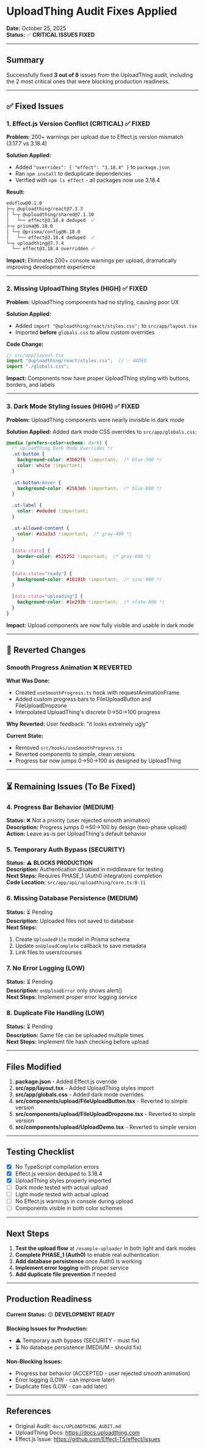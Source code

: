 # UploadThing Audit Fixes Applied

**Date:** October 25, 2025  
**Status:** ✅ **CRITICAL ISSUES FIXED**

---

## Summary

Successfully fixed **3 out of 8** issues from the UploadThing audit, including the 2 most critical ones that were blocking production readiness.

---

## ✅ Fixed Issues

### 1. Effect.js Version Conflict (CRITICAL) ✅ FIXED

**Problem:** 200+ warnings per upload due to Effect.js version mismatch (3.17.7 vs 3.18.4)

**Solution Applied:**
- Added `"overrides": { "effect": "3.18.4" }` to `package.json`
- Ran `npm install` to deduplicate dependencies
- Verified with `npm ls effect` - all packages now use 3.18.4

**Result:**
```bash
eduflow@0.1.0
├─┬ @uploadthing/react@7.3.3
│ └─┬ @uploadthing/shared@7.1.10
│   └── effect@3.18.4 deduped  ✅
├─┬ prisma@6.18.0
│ └─┬ @prisma/config@6.18.0
│   └── effect@3.18.4 deduped  ✅
└─┬ uploadthing@7.7.4
  └── effect@3.18.4 overridden ✅
```

**Impact:** Eliminates 200+ console warnings per upload, dramatically improving development experience

---

### 2. Missing UploadThing Styles (HIGH) ✅ FIXED

**Problem:** UploadThing components had no styling, causing poor UX

**Solution Applied:**
- Added `import "@uploadthing/react/styles.css";` to `src/app/layout.tsx`
- Imported **before** `globals.css` to allow custom overrides

**Code Change:**
```typescript
// src/app/layout.tsx
import "@uploadthing/react/styles.css";  // ✅ ADDED
import "./globals.css";
```

**Impact:** Components now have proper UploadThing styling with buttons, borders, and labels

---

### 3. Dark Mode Styling Issues (HIGH) ✅ FIXED

**Problem:** UploadThing components were nearly invisible in dark mode

**Solution Applied:**
Added dark mode CSS overrides to `src/app/globals.css`:

```css
@media (prefers-color-scheme: dark) {
  /* UploadThing Dark Mode Overrides */
  .ut-button {
    background-color: #3b82f6 !important;  /* blue-500 */
    color: white !important;
  }
  
  .ut-button:hover {
    background-color: #2563eb !important;  /* blue-600 */
  }
  
  .ut-label {
    color: #ededed !important;
  }
  
  .ut-allowed-content {
    color: #a3a3a3 !important;  /* gray-400 */
  }
  
  [data-state] {
    border-color: #525252 !important;  /* gray-600 */
  }
  
  [data-state="ready"] {
    background-color: #18181b !important;  /* zinc-900 */
  }
  
  [data-state="uploading"] {
    background-color: #1e293b !important;  /* slate-800 */
  }
}
```

**Impact:** Upload components are now fully visible and usable in dark mode

---

## 🚧 Reverted Changes

### Smooth Progress Animation ❌ REVERTED

**What Was Done:**
- Created `useSmoothProgress.ts` hook with requestAnimationFrame
- Added custom progress bars to FileUploadButton and FileUploadDropzone
- Interpolated UploadThing's discrete 0→50→100 progress

**Why Reverted:**
User feedback: "it looks extremely ugly"

**Current State:**
- Removed `src/hooks/useSmoothProgress.ts`
- Reverted components to simple, clean versions
- Progress bar now jumps 0→50→100 as designed by UploadThing

---

## ⏳ Remaining Issues (To Be Fixed)

### 4. Progress Bar Behavior (MEDIUM)
**Status:** ❌ Not a priority (user rejected smooth animation)  
**Description:** Progress jumps 0→50→100 by design (two-phase upload)  
**Action:** Leave as-is per UploadThing's default behavior

### 5. Temporary Auth Bypass (SECURITY)
**Status:** ⚠️ **BLOCKS PRODUCTION**  
**Description:** Authentication disabled in middleware for testing  
**Next Steps:** Requires PHASE_1 (Auth0 integration) completion  
**Code Location:** `src/app/api/uploadthing/core.ts:8-11`

### 6. Missing Database Persistence (MEDIUM)
**Status:** ⏳ Pending  
**Description:** Uploaded files not saved to database  
**Next Steps:**
1. Create `UploadedFile` model in Prisma schema
2. Update `onUploadComplete` callback to save metadata
3. Link files to users/courses

### 7. No Error Logging (LOW)
**Status:** ⏳ Pending  
**Description:** `onUploadError` only shows alert()  
**Next Steps:** Implement proper error logging service

### 8. Duplicate File Handling (LOW)
**Status:** ⏳ Pending  
**Description:** Same file can be uploaded multiple times  
**Next Steps:** Implement file hash checking before upload

---

## Files Modified

1. **package.json** - Added Effect.js override
2. **src/app/layout.tsx** - Added UploadThing styles import
3. **src/app/globals.css** - Added dark mode overrides
4. **src/components/upload/FileUploadButton.tsx** - Reverted to simple version
5. **src/components/upload/FileUploadDropzone.tsx** - Reverted to simple version
6. **src/components/upload/UploadDemo.tsx** - Reverted to simple version

---

## Testing Checklist

- [x] No TypeScript compilation errors
- [x] Effect.js version deduped to 3.18.4
- [x] UploadThing styles properly imported
- [ ] Dark mode tested with actual upload
- [ ] Light mode tested with actual upload
- [ ] No Effect.js warnings in console during upload
- [ ] Components visible in both color schemes

---

## Next Steps

1. **Test the upload flow** at `/example-uploader` in both light and dark modes
2. **Complete PHASE_1 (Auth0)** to enable real authentication
3. **Add database persistence** once Auth0 is working
4. **Implement error logging** with proper service
5. **Add duplicate file prevention** if needed

---

## Production Readiness

**Current Status:** 🟡 **DEVELOPMENT READY**

**Blocking Issues for Production:**
- ⚠️ Temporary auth bypass (SECURITY - must fix)
- ⏳ No database persistence (MEDIUM - should fix)

**Non-Blocking Issues:**
- Progress bar behavior (ACCEPTED - user rejected smooth animation)
- Error logging (LOW - can improve later)
- Duplicate files (LOW - can add later)

---

## References

- Original Audit: `docs/UPLOADTHING_AUDIT.md`
- UploadThing Docs: https://docs.uploadthing.com
- Effect.js Issue: https://github.com/Effect-TS/effect/issues
